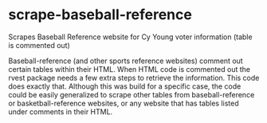 # scrape-baseball-reference
Scrapes Baseball Reference website for Cy Young voter information (table is commented out)

Baseball-reference (and other sports reference websites) comment out certain tables within their HTML. When HTML code is commented out the rvest package needs a few extra steps to retrieve the information. This code does exactly that. Although this was build for a specific case, the code could be easily generalized to scrape other tables from baseball-reference or basketball-reference websites, or any website that has tables listed under comments in their HTML.

